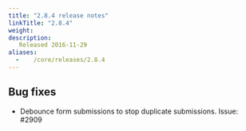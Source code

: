 ```yaml
---
title: "2.8.4 release notes"
linkTitle: "2.8.4"
weight:
description:
   Released 2016-11-29
aliases:
  -    /core/releases/2.8.4
---
```


## Bug fixes

- Debounce form submissions to stop duplicate submissions. Issue: #2909
